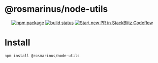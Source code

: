 # @rosmarinus/node-utils

<p align="center">
  <a href="https://www.npmjs.com/package/@rosmarinus/node-utils"><img src="https://img.shields.io/npm/v/@rosmarinus/node-utils" alt="npm package"></a>
  <a href="https://github.com/rosmarinus-project/rosmarinus-universal/actions/workflows/publish.yml"><img src="https://github.com/rosmarinus-project/rosmarinus-universal/actions/workflows/publish.yml/badge.svg" alt="build status"></a>
  <a href="https://pr.new/rosmarinus-project/rosmarinus-universal"><img src="https://developer.stackblitz.com/img/start_pr_dark_small.svg" alt="Start new PR in StackBlitz Codeflow"></a>
</p>

# Install
```bash
npm install @rosmarinus/node-utils
```